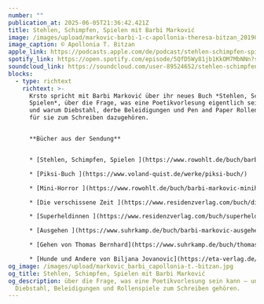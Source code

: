 ```yaml
---
number: ""
publication_at: 2025-06-05T21:36:42.421Z
title: Stehlen, Schimpfen, Spielen mit Barbi Marković
image: /images/upload/markovic-barbi-1-c-apollonia-theresa-bitzan_20190808141209_8q3a4690-2-3.webp
image_caption: © Apollonia T. Bitzan
apple_link: https://podcasts.apple.com/de/podcast/stehlen-schimpfen-spielen-mit-barbi-markovi%C4%87/id1170436903?i=1000711740702
spotify_link: https://open.spotify.com/episode/5QfD5Wy81jb1KkOM7MbNNn?si=220fb9fc319e4f4f
soundcloud_link: https://soundcloud.com/user-89524652/stehlen-schimpfen-spielen-mit-barbi-markovic
blocks:
  - type: richtext
    richtext: >-
      Krsto spricht mit Barbi Marković über ihr neues Buch *Stehlen, Schimpfen,
      Spielen*, über die Frage, was eine Poetikvorlesung eigentlich sein kann –
      und warum Diebstahl, derbe Beleidigungen und Pen and Paper Rollenspiele
      für sie zum Schreiben dazugehören.


      **Bücher aus der Sendung** 


      * [Stehlen, Schimpfen, Spielen ](https://www.rowohlt.de/buch/barbi-markovic-stehlen-schimpfen-spielen-9783498007591)

      * [Piksi-Buch ](https://www.voland-quist.de/werke/piksi-buch/)

      * [Mini-Horror ](https://www.rowohlt.de/buch/barbi-markovic-minihorror-9783499016929)

      * [Die verschissene Zeit ](https://www.residenzverlag.com/buch/die-verschissene-zeit)

      * [Superheldinnen ](https://www.residenzverlag.com/buch/superheldinnen)

      * [Ausgehen ](https://www.suhrkamp.de/buch/barbi-markovic-ausgehen-t-9783518125816)

      * [Gehen von Thomas Bernhard](https://www.suhrkamp.de/buch/thomas-bernhard-gehen-t-9783518365052)

      * [Hunde und Andere von Biljana Jovanovic](https://eta-verlag.de/shop/p/hunde-und-andere-biljana-jovanovi)
og_image: /images/upload/markovic_barbi_capollonia-t.-bitzan.jpg
og_title: Stehlen, Schimpfen, Spielen mit Barbi Marković
og_description: über die Frage, was eine Poetikvorlesung sein kann – und warum
  Diebstahl, Beleidigungen und Rollenspiele zum Schreiben gehören.
---
```


